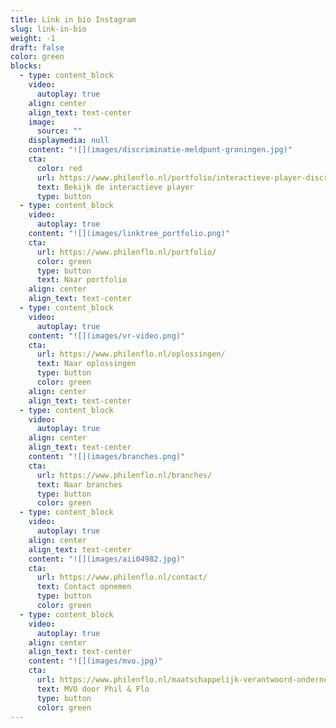 ```yaml
---
title: Link in bio Instagram
slug: link-in-bio
weight: -1
draft: false
color: green
blocks:
  - type: content_block
    video:
      autoplay: true
    align: center
    align_text: text-center
    image:
      source: ""
    displaymedia: null
    content: "![](images/discriminatie-meldpunt-groningen.jpg)"
    cta:
      color: red
      url: https://www.philenflo.nl/portfolio/interactieve-player-discriminatie-meldpunt-groningen/
      text: Bekijk de interactieve player
      type: button
  - type: content_block
    video:
      autoplay: true
    content: "![](images/linktree_portfolio.png)"
    cta:
      url: https://www.philenflo.nl/portfolio/
      color: green
      type: button
      text: Naar portfolio
    align: center
    align_text: text-center
  - type: content_block
    video:
      autoplay: true
    content: "![](images/vr-video.png)"
    cta:
      url: https://www.philenflo.nl/oplossingen/
      text: Naar oplossingen
      type: button
      color: green
    align: center
    align_text: text-center
  - type: content_block
    video:
      autoplay: true
    align: center
    align_text: text-center
    content: "![](images/branches.png)"
    cta:
      url: https://www.philenflo.nl/branches/
      text: Naar branches
      type: button
      color: green
  - type: content_block
    video:
      autoplay: true
    align: center
    align_text: text-center
    content: "![](images/aii04982.jpg)"
    cta:
      url: https://www.philenflo.nl/contact/
      text: Contact opnemen
      type: button
      color: green
  - type: content_block
    video:
      autoplay: true
    align: center
    align_text: text-center
    content: "![](images/mvo.jpg)"
    cta:
      url: https://www.philenflo.nl/maatschappelijk-verantwoord-ondernemen/
      text: MVO door Phil & Flo
      type: button
      color: green
---
```

